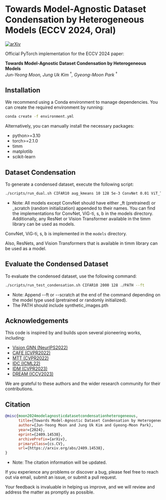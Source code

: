# Towards Model-Agnostic Dataset Condensation by Heterogeneous Models (ECCV 2024, Oral)

[![arXiv](https://img.shields.io/badge/arXiv-2409.14538-b31b1b.svg)](https://arxiv.org/abs/2409.14538)

Official PyTorch implementation for the ECCV 2024 paper:

**Towards Model-Agnostic Dataset Condensation by Heterogeneous Models**  
*Jun-Yeong Moon, Jung Uk Kim* $^\dagger$*, Gyeong-Moon Park* $^\dagger$

## Installation

We recommend using a Conda environment to manage dependencies. You can create the required environment by running:

```bash
conda create -f environment.yml
```
Alternatively, you can manually install the necessary packages:

- python>=3.10
- torch>=2.1.0
- timm
- matplotlib
- scikit-learn

## Dataset Condensation

To generate a condensed dataset, execute the following script:

```bash
./scripts/run_dual.sh CIFAR10 aug_kmeans 10 128 5e-3 ConvNet 0.01 ViT_Tiny_ft 0.001 ./PATH
```

- Note: All models except ConvNet should have either _ft (pretrained) or _scratch (random initialization) appended to their names.
You can find the implementations for ConvNet, ViG-ti, s, b in the models directory.
Additionally, any ResNet or Vision Transformer available in the timm library can be used as models.

ConvNet, ViG-ti, s, b is implemented in the `models` directory.

Also, ResNets, and Vision Transformers that is available in timm library can be used as a model.

## Evaluate the Condensed Dataset

To evaluate the condensed dataset, use the following command:

```bash
./scripts/run_test_condensation.sh CIFAR10 2000 128 ./PATH --ft
```
- Note: Append --ft or --scratch at the end of the command depending on the model type used (pretrained or randomly initialized).
- The PATH should include synthetic_images.pth

## Acknowledgements

This code is inspired by and builds upon several pioneering works, including:

- [Vision GNN (NeurIPS2022)](https://github.com/jichengyuan/Vision_GNN)
- [CAFE (CVPR2022)](https://github.com/kaiwang960112/CAFE)
- [MTT (CVPR2022)](https://github.com/GeorgeCazenavette/mtt-distillation)
- [IDC (ICML22)](https://github.com/GeorgeCazenavette/mtt-distillation)
- [IDM (CVPR2023)](https://github.com/GeorgeCazenavette/mtt-distillation)
- [DREAM (ICCV2023)](https://github.com/GeorgeCazenavette/mtt-distillation)

We are grateful to these authors and the wider research community for their contributions.

## Citation

```BibTeX
@misc{moon2024modelagnosticdatasetcondensationheterogeneous,
      title={Towards Model-Agnostic Dataset Condensation by Heterogeneous Models}, 
      author={Jun-Yeong Moon and Jung Uk Kim and Gyeong-Moon Park},
      year={2024},
      eprint={2409.14538},
      archivePrefix={arXiv},
      primaryClass={cs.CV},
      url={https://arxiv.org/abs/2409.14538}, 
}
```
- Note: The citation information will be updated.


If you experience any problems or discover a bug, please feel free to reach out via email, submit an issue, or submit a pull request.

Your feedback is invaluable in helping us improve, and we will review and address the matter as promptly as possible.
